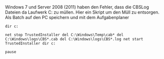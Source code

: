 Windows 7 und Server 2008 (2011) haben den Fehler, dass die CBSLog Dateien da Laufwerk C: zu müllen. Hier ein Skript um den Müll zu entsorgen. Als Batch auf den PC speichern und mit dem Aufgabenplaner 

<code>dir c:\
net stop TrustedInstaller
del C:\Windows\Temp\cab*
del C:\Windows\logs\CBS\*.cab
del C:\Windows\logs\CBS\*.log
net start TrustedInstaller
dir c:\
pause
</code>
